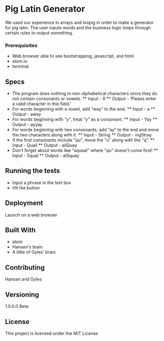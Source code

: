 # Pig Latin Generator

We used our experience in arrays and loopig in order to make a generator for pig latin. The user inputs words and the business logic loops through certain rules to output something.

### Prerequisites

* Web browser able to see bootstrapping, javascript, and html
* atom.io
* terminal

## Specs

* The program does nothing to non-alphabetical characters since they do not contain consonants or vowels.
** Input - 9
** Output - ‘Please enter a valid character in this field.’
* For words beginning with a vowel, add “way” to the end.
** Input - a
** Output - away
* For words beginning with "y", treat "y" as a consonant.
** Input - Yay
** Output - ayyay
* For words beginning with two consonants, add “ay” to the end and move the two characters along with it.
** Input - String
** Output - ingStray
* If the first consonants include "qu", move the "u" along with the "q".
** Input - Quail
** Output - ailQuay
* Don't forget about words like "squeal" where "qu" doesn't come first!
** Input - Squal
** Output - alSquay


## Running the tests

* Input a phrase in the text box
* Hit the button

## Deployment

Launch on a web browser

## Built With

* atom
* Hansen's brain
* A little of Gyles' brain

## Contributing

Hansen and Gyles

## Versioning

1.0.0.0 Beta

## License

This project is licensed under the MIT License
